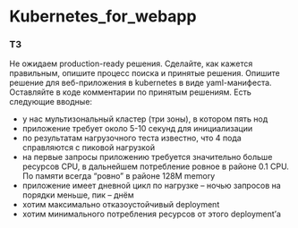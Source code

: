 # Kubernetes_for_webapp
### ТЗ 
Не ожидаем production-ready решения. Сделайте, как кажется правильным,
опишите процесс поиска и принятые решения.
Опишите решение для веб-приложения в kubernetes в виде yaml-манифеста.
Оставляйте в коде комментарии по принятым решениям. Есть следующие
вводные:
- у нас мультизональный кластер (три зоны), в котором пять нод
- приложение требует около 5-10 секунд для инициализации
- по результатам нагрузочного теста известно, что 4 пода справляются с
пиковой нагрузкой
- на первые запросы приложению требуется значительно больше ресурсов
CPU, в дальнейшем потребление ровное в районе 0.1 CPU. По памяти
всегда “ровно” в районе 128M memory
- приложение имеет дневной цикл по нагрузке – ночью запросов на
порядки меньше, пик – днём
- хотим максимально отказоустойчивый deployment
- хотим минимального потребления ресурсов от этого deployment’а
  
  
